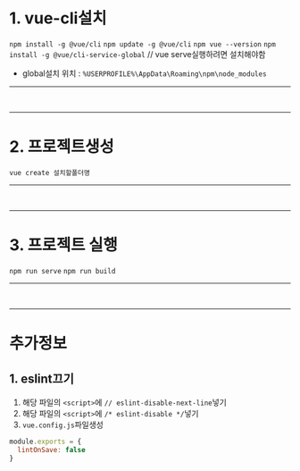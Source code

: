 # 1. vue-cli설치
`npm install -g @vue/cli`
`npm update -g @vue/cli`
`npm vue --version`
`npm install -g @vue/cli-service-global`   // vue serve실행하려면 설치해야함    
+ global설치 위치 : `%USERPROFILE%\AppData\Roaming\npm\node_modules`

<hr />
<br />
<hr />

# 2. 프로젝트생성
`vue create 설치할폴더명`

<hr />
<br />
<hr />

# 3. 프로젝트 실행
`npm run serve`
`npm run build`

<hr />
<br />
<hr />

# 추가정보
## 1. eslint끄기
1. 해당 파일의 `<script>`에 `// eslint-disable-next-line`넣기
2. 해당 파일의 `<script>`에 `/* eslint-disable */`넣기
3. `vue.config.js`파일생성
```javascript
module.exports = {
  lintOnSave: false
}
```
